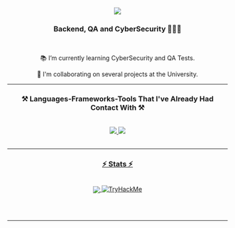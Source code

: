 <h1 align="center">
    <picture>
      <source
        srcset="https://readme-typing-svg.herokuapp.com/?font=Righteous&size=35&center=true&vCenter=true&color=ABD200&width=500&height=70&duration=4000&pause=1500&lines=Hi+There+👋;+My+Name+is+Luan;+Welcome+to+my+Github!"
        media="(prefers-color-scheme: dark)"
      />
      <source
        srcset="https://readme-typing-svg.herokuapp.com/?font=Righteous&size=35&center=true&vCenter=true&color=2F80ED&width=500&height=70&duration=4000&pause=1500&lines=Hi+There+👋;+My+Name+is+Luan;+Welcome+to+my+Github!"
        media="(prefers-color-scheme: light), (prefers-color-scheme: no-preference)"
      />
      <img align="center" src="https://readme-typing-svg.herokuapp.com/?font=Righteous&size=35&center=true&vCenter=true&width=500&height=70&duration=4000&pause=1500&lines=Hi+There+👋;+My+Name+is+Luan;+Welcome+to+my+Github!" />
    </picture>
</h1>

<h3 align="center"> Backend, QA and CyberSecurity 👨🏻‍💻 </h3>

<br/>

<div align="center">
 
 📚 I’m currently learning CyberSecurity and QA Tests.
 
 📝 I'm collaborating on several projects at the University.

 </div>
 
 <hr/>
 
<h3 align="center">⚒️ Languages-Frameworks-Tools That I've Already Had Contact With ⚒️</h3>
<br/>
<div align="center">
    <a href="https://skillicons.dev">
    <img src="https://skillicons.dev/icons?i=py,c,cs,js,swift,unity,powershell,bots,discordjs,nodejs,npm,docker,mysql,mongodb" />
    <img src="https://skillicons.dev/icons?i=cypress,fastapi,git,postman,vscode,github,figma,kali,linux,windows" /><br>
</div>

<br/>
<hr/>


<h3 align="center">⚡ Stats ⚡</h3>
<br>
<div align=center>
  
  <picture>
  <source
    srcset="https://github-readme-stats.vercel.app/api?username=LuanR44&show_icons=true&locale=en&theme=merko&rank_icon=github&include_all_commits=true&count_private=true"
    media="(prefers-color-scheme: dark)"
  />
  <source
    srcset="https://github-readme-stats.vercel.app/api?username=LuanR44&show_icons=true&rank_icon=github&include_all_commits=true&count_private=true"
    media="(prefers-color-scheme: light), (prefers-color-scheme: no-preference)"
  />
  <img align="center" src="https://github-readme-stats.vercel.app/api?username=LuanR44&show_icons=true&locale=en&theme=merko&rank_icon=github&include_all_commits=true&count_private=true" />
</picture>
    
  <a href="https://tryhackme.com/p/Br4dd">
    <img src="https://tryhackme-badges.s3.amazonaws.com/Br4dd.png" alt="TryHackMe">
  </a>
  
  <br/>
</div>

<br/><br/>

<hr/>

<br/>
